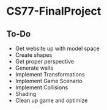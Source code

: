# CS77-FinalProject

## To-Do
- Get website up with model space
- Create shapes
- Get proper perspective
- Generate walls
- Implement Transformations
- Implement Game Scenario
- Implement Collisions
- Shading
- Clean up game and optimize